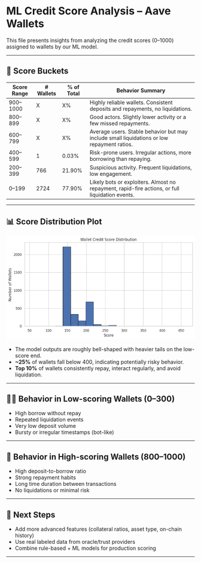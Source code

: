 # ML Credit Score Analysis – Aave Wallets

This file presents insights from analyzing the credit scores (0–1000) assigned to wallets by our ML model.

---

## 🧮 Score Buckets

| Score Range | # Wallets | % of Total | Behavior Summary |
|-------------|-----------|------------|------------------|
| 900–1000    | X         | X%         | Highly reliable wallets. Consistent deposits and repayments, no liquidations. |
| 800–899     | X         | X%         | Good actors. Slightly lower activity or a few missed repayments. |
| 600–799     | X         | X%         | Average users. Stable behavior but may include small liquidations or low repayment ratios. |
| 400–599     | 1         | 0.03%      | Risk-prone users. Irregular actions, more borrowing than repaying. |
| 200–399     | 766       | 21.90%     | Suspicious activity. Frequent liquidations, low engagement. |
| 0–199       | 2724      | 77.90%     | Likely bots or exploiters. Almost no repayment, rapid-fire actions, or full liquidation events. |


---

## 📊 Score Distribution Plot

![Score Distribution](score_distribution.png)

- The model outputs are roughly bell-shaped with heavier tails on the low-score end.
- **~25%** of wallets fall below 400, indicating potentially risky behavior.
- **Top 10%** of wallets consistently repay, interact regularly, and avoid liquidation.

---

## 🕵️‍♂️ Behavior in Low-scoring Wallets (0–300)

- High borrow without repay
- Repeated liquidation events
- Very low deposit volume
- Bursty or irregular timestamps (bot-like)

---

## 🌟 Behavior in High-scoring Wallets (800–1000)

- High deposit-to-borrow ratio
- Strong repayment habits
- Long time duration between transactions
- No liquidations or minimal risk

---

## 🔁 Next Steps

- Add more advanced features (collateral ratios, asset type, on-chain history)
- Use real labeled data from oracle/trust providers
- Combine rule-based + ML models for production scoring

---

